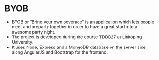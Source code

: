 # BYOB
* BYOB or "Bring your own beverage" is an application which lets people meet and preparty together in order to have a great start into a awesome party night.
* The project is developed during the course TDDD27 at Linköping University.
* It uses Node, Express and a MongoDB database on the server side along AngularJS and Bootstrap for the frontend.
